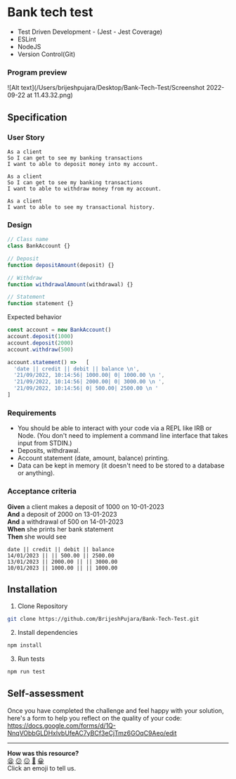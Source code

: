 # Bank tech test

- Test Driven Development - (Jest - Jest Coverage)
- ESLint
- NodeJS
- Version Control(Git)

### Program preview

![Alt text](/Users/brijeshpujara/Desktop/Bank-Tech-Test/Screenshot 2022-09-22 at 11.43.32.png)

## Specification

### User Story

```
As a client
So I can get to see my banking transactions
I want to able to deposit money into my account.

As a client
So I can get to see my banking transactions
I want to able to withdraw money from my account.

As a client
I want to able to see my transactional history.
```

### Design

```javascript
// Class name
class BankAccount {}

// Deposit
function depositAmount(deposit) {}

// Withdraw
function withdrawalAmount(withdrawal) {}

// Statement
function statement {}
```

Expected behavior

```javascript
const account = new BankAccount()
account.deposit(1000)
account.deposit(2000)
account.withdraw(500)

account.statement() =>   [
  'date || credit || debit || balance \n',
  '21/09/2022, 10:14:56| 1000.00| 0| 1000.00 \n ',
  '21/09/2022, 10:14:56| 2000.00| 0| 3000.00 \n ',
  '21/09/2022, 10:14:56| 0| 500.00| 2500.00 \n '
]
```

### Requirements

- You should be able to interact with your code via a REPL like IRB or Node. (You don't need to implement a command line interface that takes input from STDIN.)
- Deposits, withdrawal.
- Account statement (date, amount, balance) printing.
- Data can be kept in memory (it doesn't need to be stored to a database or anything).

### Acceptance criteria

**Given** a client makes a deposit of 1000 on 10-01-2023  
**And** a deposit of 2000 on 13-01-2023  
**And** a withdrawal of 500 on 14-01-2023  
**When** she prints her bank statement  
**Then** she would see

```
date || credit || debit || balance
14/01/2023 || || 500.00 || 2500.00
13/01/2023 || 2000.00 || || 3000.00
10/01/2023 || 1000.00 || || 1000.00
```

## Installation

1. Clone Repository

```sh
git clone https://github.com/BrijeshPujara/Bank-Tech-Test.git
```

2. Install dependencies

```sh
npm install
```

3. Run tests

```sh
npm run test
```

## Self-assessment

Once you have completed the challenge and feel happy with your solution, here's a form to help you reflect on the quality of your code: https://docs.google.com/forms/d/1Q-NnqVObbGLDHxlvbUfeAC7yBCf3eCjTmz6GOqC9Aeo/edit

<!-- BEGIN GENERATED SECTION DO NOT EDIT -->

---

**How was this resource?**  
[😫](https://airtable.com/shrUJ3t7KLMqVRFKR?prefill_Repository=makersacademy/course&prefill_File=individual_challenges/bank_tech_test.md&prefill_Sentiment=😫) [😕](https://airtable.com/shrUJ3t7KLMqVRFKR?prefill_Repository=makersacademy/course&prefill_File=individual_challenges/bank_tech_test.md&prefill_Sentiment=😕) [😐](https://airtable.com/shrUJ3t7KLMqVRFKR?prefill_Repository=makersacademy/course&prefill_File=individual_challenges/bank_tech_test.md&prefill_Sentiment=😐) [🙂](https://airtable.com/shrUJ3t7KLMqVRFKR?prefill_Repository=makersacademy/course&prefill_File=individual_challenges/bank_tech_test.md&prefill_Sentiment=🙂) [😀](https://airtable.com/shrUJ3t7KLMqVRFKR?prefill_Repository=makersacademy/course&prefill_File=individual_challenges/bank_tech_test.md&prefill_Sentiment=😀)  
Click an emoji to tell us.

<!-- END GENERATED SECTION DO NOT EDIT -->
